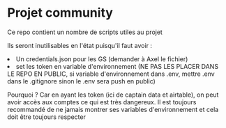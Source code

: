 # Projet community

Ce repo contient un nombre de scripts utiles au projet

Ils seront inutilisables en l'état puisqu'il faut avoir :
<li> Un credentials.json pour les GS (demander à Axel le fichier) </li>
<li> set les token en variable d'environnement (NE PAS LES PLACER DANS LE REPO EN PUBLIC, si variable d'environnement dans .env, mettre .env dans le .gitignore sinon le .env sera push en public) </li>

<p>Pourquoi ? Car en ayant les token (ici de captain data et airtable), on peut avoir accès aux comptes ce qui est très dangereux. Il est toujours recommandé de ne jamais montrer ses variables d'environnement et cela doit être toujours respecter</p>